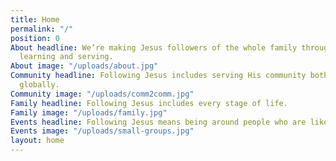 ```yaml
---
title: Home
permalink: "/"
position: 0
About headline: We’re making Jesus followers of the whole family through gathering,
  learning and serving.
About image: "/uploads/about.jpg"
Community headline: Following Jesus includes serving His community both locally and
  globally.
Community image: "/uploads/comm2comm.jpg"
Family headline: Following Jesus includes every stage of life.
Family image: "/uploads/family.jpg"
Events headline: Following Jesus means being around people who are like Jesus.
Events image: "/uploads/small-groups.jpg"
layout: home
---
```


